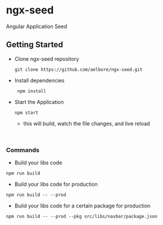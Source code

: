 # ngx-seed
Angular Application Seed

## Getting Started 

* Clone ngx-seed repository
  ```
  git clone https://github.com/aelbore/ngx-seed.git
  ```
* Install dependencies
  ```
   npm install
  ```
* Start the Application
  ```
  npm start
  ```
  - this will build, watch the file changes, and live reload

<br />

### Commands

* Build your libs code
```
npm run build
```

* Build your libs code for production
```
npm run build -- --prod
```

* Build your libs code for a certain package for production
```
npm run build -- --prod --pkg src/libs/navbar/package.json
```



